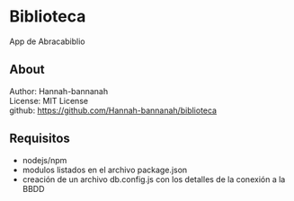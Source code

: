 # Biblioteca
App de Abracabiblio

## About
Author: Hannah-bannanah  
License: MIT License  
github: https://github.com/Hannah-bannanah/biblioteca  

## Requisitos
- nodejs/npm
- modulos listados en el archivo package.json
- creación de un archivo db.config.js con los detalles de la conexión a la BBDD